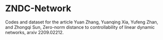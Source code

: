 # ZNDC-Network
Codes and dataset for the article Yuan Zhang, Yuanqing Xia, Yufeng Zhan, and Zhongqi Sun, Zero-norm distance to controllability of linear dynamic networks, arxiv 2209.02212. 

